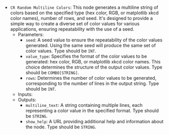 - `CR Random Multiline Colors`: This node generates a multiline string of colors based on the specified type (hex color, RGB, or matplotlib xkcd color names), number of rows, and seed. It's designed to provide a simple way to create a diverse set of color values for various applications, ensuring repeatability with the use of a seed.
    - Parameters:
        - `seed`: A seed value to ensure the repeatability of the color values generated. Using the same seed will produce the same set of color values. Type should be `INT`.
        - `value_type`: Specifies the format of the color values to be generated: hex color, RGB, or matplotlib xkcd color names. This choice determines the structure of the output color values. Type should be `COMBO[STRING]`.
        - `rows`: Determines the number of color values to be generated, corresponding to the number of lines in the output string. Type should be `INT`.
    - Inputs:
    - Outputs:
        - `multiline_text`: A string containing multiple lines, each representing a color value in the specified format. Type should be `STRING`.
        - `show_help`: A URL providing additional help and information about the node. Type should be `STRING`.
